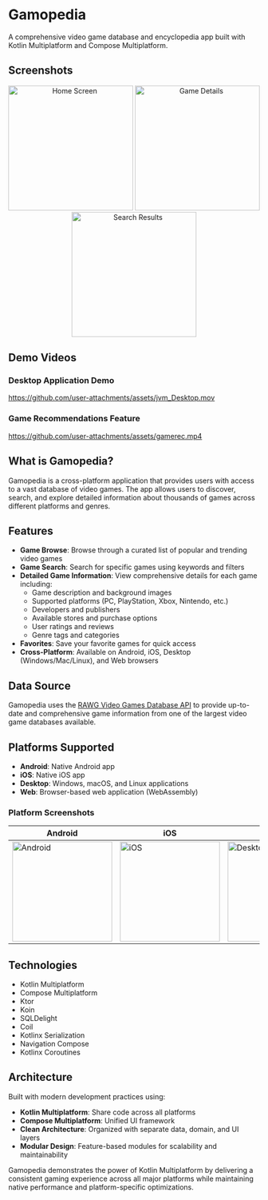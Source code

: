 # Gamopedia

A comprehensive video game database and encyclopedia app built with Kotlin Multiplatform and Compose Multiplatform.

## Screenshots

<div align="center">
  <img src="media/screenshots/home-screen.png" width="250" alt="Home Screen"/>
  <img src="media/screenshots/game-details.png" width="250" alt="Game Details"/>
  <img src="media/screenshots/search-results.png" width="250" alt="Search Results"/>
</div>

## Demo Videos

### Desktop Application Demo
https://github.com/user-attachments/assets/jvm_Desktop.mov

### Game Recommendations Feature
https://github.com/user-attachments/assets/gamerec.mp4

## What is Gamopedia?

Gamopedia is a cross-platform application that provides users with access to a vast database of video games. The app allows users to discover, search, and explore detailed information about thousands of games across different platforms and genres.

## Features

- **Game Browse**: Browse through a curated list of popular and trending video games
- **Game Search**: Search for specific games using keywords and filters
- **Detailed Game Information**: View comprehensive details for each game including:
  - Game description and background images
  - Supported platforms (PC, PlayStation, Xbox, Nintendo, etc.)
  - Developers and publishers
  - Available stores and purchase options
  - User ratings and reviews
  - Genre tags and categories
- **Favorites**: Save your favorite games for quick access
- **Cross-Platform**: Available on Android, iOS, Desktop (Windows/Mac/Linux), and Web browsers

## Data Source

Gamopedia uses the [RAWG Video Games Database API](https://rawg.io/apidocs) to provide up-to-date and comprehensive game information from one of the largest video game databases available.

## Platforms Supported

- **Android**: Native Android app
- **iOS**: Native iOS app  
- **Desktop**: Windows, macOS, and Linux applications
- **Web**: Browser-based web application (WebAssembly)

### Platform Screenshots

| Android | iOS | Desktop | Web |
|---------|-----|---------|-----|
| <img src="media/screenshots/android-app.png" width="200" alt="Android"/> | <img src="media/screenshots/ios-app.png" width="200" alt="iOS"/> | <img src="media/screenshots/desktop-app.png" width="200" alt="Desktop"/> | <img src="media/screenshots/web-app.png" width="200" alt="Web"/> |

## Technologies

- Kotlin Multiplatform
- Compose Multiplatform
- Ktor
- Koin
- SQLDelight
- Coil
- Kotlinx Serialization
- Navigation Compose
- Kotlinx Coroutines

## Architecture

Built with modern development practices using:
- **Kotlin Multiplatform**: Share code across all platforms
- **Compose Multiplatform**: Unified UI framework
- **Clean Architecture**: Organized with separate data, domain, and UI layers
- **Modular Design**: Feature-based modules for scalability and maintainability

Gamopedia demonstrates the power of Kotlin Multiplatform by delivering a consistent gaming experience across all major platforms while maintaining native performance and platform-specific optimizations.